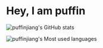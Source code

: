 # Hey, I am puffin

![puffinjiang's GitHub stats](https://github-readme-stats.vercel.app/api?username=puffinjiang&show_icons=true&theme=radical)

![puffinjiang's Most used languages](https://github-readme-stats.vercel.app/api/top-langs/?username=puffinjiang&layout=compact&hide_border=true&langs_count=10)
